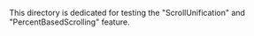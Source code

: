 This directory is dedicated for testing the "ScrollUnification" and "PercentBasedScrolling" feature.
